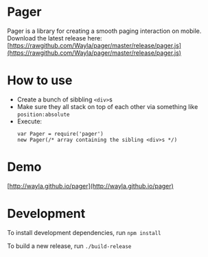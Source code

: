 # Pager

  Pager is a library for creating a smooth paging interaction on mobile. Download the latest release here:   [https://rawgithub.com/Wayla/pager/master/release/pager.js](https://rawgithub.com/Wayla/pager/master/release/pager.js)
  
# How to use

  - Create a bunch of sibbling `<div>`s
  - Make sure they all stack on top of each other via something like `position:absolute`
  - Execute:
    ```
    var Pager = require('pager')
    new Pager(/* array containing the sibling <div>s */)

    ```

  
# Demo
  
  [http://wayla.github.io/pager](http://wayla.github.io/pager)

# Development

  To install development dependencies, run `npm install`

  To build a new release, run `./build-release`
